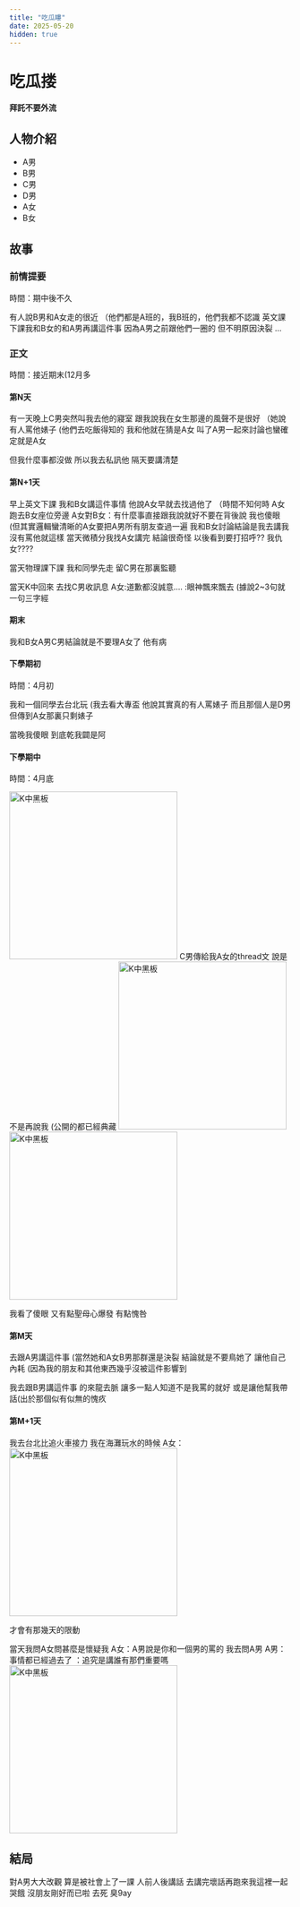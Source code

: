 ```yaml
---
title: "吃瓜瞜"
date: 2025-05-20
hidden: true
---
```



# 吃瓜搂

**拜託不要外流**

## 人物介紹
* A男
* B男
* C男
* D男
* A女
* B女


## 故事

### 前情提要

時間：期中後不久

有人說B男和A女走的很近
（他們都是A班的，我B班的，他們我都不認識
英文課下課我和B女的和A男再講這件事
因為A男之前跟他們一圈的
但不明原因決裂
…


### 正文


時間：接近期末(12月多



#### 第N天


有一天晚上C男突然叫我去他的寢室
跟我說我在女生那邊的風聲不是很好
（她說有人罵他婊子
(他們去吃飯得知的
我和他就在猜是A女
叫了A男一起來討論也蠻確定就是A女

但我什麼事都沒做
所以我去私訊他
隔天要講清楚


#### 第N+1天


早上英文下課
我和B女講這件事情
他說A女早就去找過他了
（時間不知何時
A女跑去B女座位旁邊
A女對B女：有什麼事直接跟我說就好不要在背後說
我也傻眼
(但其實邏輯蠻清晰的A女要把A男所有朋友查過一遍
我和B女討論結論是我去講我沒有罵他就這樣
當天微積分我找A女講完
結論很奇怪
以後看到要打招呼??
我仇女????

當天物理課下課
我和同學先走
留C男在那裏監聽

當天K中回來
去找C男收訊息
A女:道歉都沒誠意....
:眼神飄來飄去
(據說2~3句就一句三字經


#### 期末


我和B女A男C男結論就是不要理A女了
他有病


#### 下學期初



時間：4月初


我和一個同學去台北玩
(我去看大專盃
他說其實真的有人罵婊子
而且那個人是D男
但傳到A女那裏只剩婊子

當晚我傻眼
到底乾我闢是阿


#### 下學期中



時間：4月底


<img src="{{ site.baseurl }}/picture/11-1.jpg" alt="K中黑板" width="300">
C男傳給我A女的thread文
說是不是再說我
(公開的都已經典藏
<img src="{{ site.baseurl }}/picture/11-2.jpg" alt="K中黑板" width="300">
<img src="{{ site.baseurl }}/picture/11-3-1.jpg" alt="K中黑板" width="300">



我看了傻眼
又有點聖母心爆發
有點愧咎


#### 第M天


去跟A男講這件事
(當然她和A女B男那群還是決裂
結論就是不要鳥她了
讓他自己內耗
(因為我的朋友和其他東西幾乎沒被這件影響到

我去跟B男講這件事
的來龍去脈
讓多一點人知道不是我罵的就好
或是讓他幫我帶話(出於那個似有似無的愧疚


#### 第M+1天


我去台北比追火車接力
我在海灘玩水的時候
A女：
<img src="{{ site.baseurl }}/picture/11-4.jpg" alt="K中黑板" width="300">


才會有那幾天的限動

當天我問A女問甚麼是懷疑我
A女：A男說是你和一個男的罵的
我去問A男
A男：事情都已經過去了
：追究是講誰有那們重要嗎
<img src="{{ site.baseurl }}/picture/11-5.jpg" alt="K中黑板" width="300">

## 結局

對A男大大改觀
算是被社會上了一課
人前人後講話
去講完壞話再跑來我這裡一起哭餓
沒朋友剛好而已啦
去死
臭9ay

